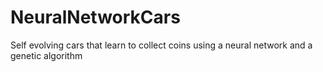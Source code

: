 # NeuralNetworkCars
Self evolving cars that learn to collect coins using a neural network and a genetic algorithm
